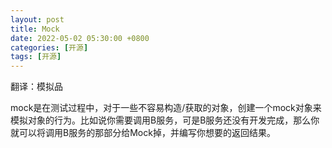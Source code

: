 ```yaml
---
layout: post
title: Mock
date: 2022-05-02 05:30:00 +0800
categories: [开源]
tags: [开源]
---
```

翻译：模拟品

mock是在测试过程中，对于一些不容易构造/获取的对象，创建一个mock对象来模拟对象的行为。比如说你需要调用B服务，可是B服务还没有开发完成，那么你就可以将调用B服务的那部分给Mock掉，并编写你想要的返回结果。